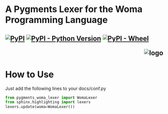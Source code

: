 # A Pygments Lexer for the Woma Programming Language
[![PyPI](https://img.shields.io/pypi/v/pygments-woma-lexer?style=for-the-badge)](https://pypi.org/project/pygments-woma-lexer/)
[![PyPI - Python Version](https://img.shields.io/pypi/pyversions/pygments-woma-lexer?style=for-the-badge)](https://pypi.org/project/pygments-woma-lexer/)
[![PyPI - Wheel](https://img.shields.io/pypi/wheel/pygments-woma-lexer?style=for-the-badge)](https://pypi.org/project/pygments-woma-lexer/)<p align="right">![logo](https://raw.githubusercontent.com/rjdbcm/Aspidites/main/docs/_static/aspidites_logo_45_45.png)</p>
----------------------------------------------------
# How to Use
Just add the following lines to your docs/conf.py
```python
from pygments_woma_lexer import WomaLexer
from sphinx.highlighting import lexers
lexers.update(woma=WomaLexer())
```
